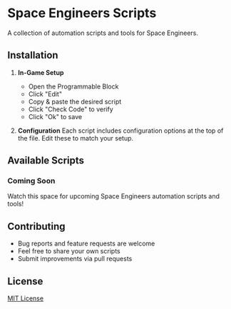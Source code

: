 # Space Engineers Scripts

A collection of automation scripts and tools for Space Engineers.

## Installation

1. **In-Game Setup**
   - Open the Programmable Block
   - Click "Edit"
   - Copy & paste the desired script
   - Click "Check Code" to verify
   - Click "Ok" to save

2. **Configuration**
   Each script includes configuration options at the top of the file. Edit these to match your setup.

## Available Scripts

### Coming Soon
Watch this space for upcoming Space Engineers automation scripts and tools!

## Contributing

- Bug reports and feature requests are welcome
- Feel free to share your own scripts
- Submit improvements via pull requests

## License

[MIT License](LICENSE)
